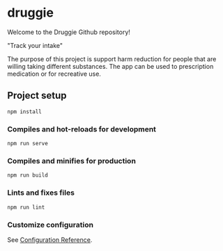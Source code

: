 # druggie

Welcome to the Druggie Github repository!

"Track your intake"

The purpose of this project is support harm reduction for people that are willing taking different substances. The app can be used to prescription medication or for recreative use. 

## Project setup
```
npm install
```

### Compiles and hot-reloads for development
```
npm run serve
```

### Compiles and minifies for production
```
npm run build
```

### Lints and fixes files
```
npm run lint
```

### Customize configuration
See [Configuration Reference](https://cli.vuejs.org/config/).
